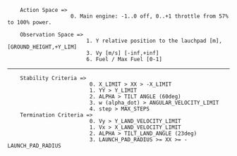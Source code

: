 
        Action Space =>
                        0. Main engine: -1..0 off, 0..+1 throttle from 57% to 100% power.

        Observation Space =>
                             1. Y relative position to the lauchpad [m], [GROUND_HEIGHT,+Y_LIM]
                             3. Vy [m/s] [-inf,+inf]
                             6. Fuel / Max Fuel [0-1]

-----------------------------------------------------------------------------------------------------------------------

        Stability Criteria =>
                              0. X_LIMIT > XX > -X_LIMIT
                              1. YY > Y_LIMIT
                              2. ALPHA > TILT ANGLE (60deg)
                              3. w (alpha_dot) > ANGULAR_VELOCITY_LIMIT
                              4. step > MAX_STEPS
        Termination Criteria =>
                              0. Vy > Y_LAND_VELOCITY_LIMIT
                              1. Vx > X_LAND_VELOCITY_LIMIT
                              2. ALPHA > TILT_LAND_ANGLE (23deg)
                              3. LAUNCH_PAD_RADIUS >= XX >= -LAUNCH_PAD_RADIUS
